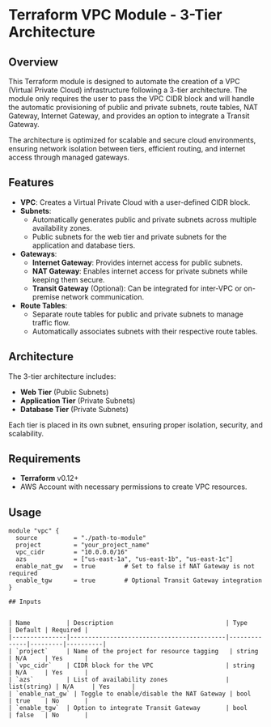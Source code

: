 # Terraform VPC Module - 3-Tier Architecture

## Overview

This Terraform module is designed to automate the creation of a VPC (Virtual Private Cloud) infrastructure following a 3-tier architecture. The module only requires the user to pass the VPC CIDR block and will handle the automatic provisioning of public and private subnets, route tables, NAT Gateway, Internet Gateway, and provides an option to integrate a Transit Gateway.

The architecture is optimized for scalable and secure cloud environments, ensuring network isolation between tiers, efficient routing, and internet access through managed gateways.

## Features

- **VPC**: Creates a Virtual Private Cloud with a user-defined CIDR block.
- **Subnets**:
  - Automatically generates public and private subnets across multiple availability zones.
  - Public subnets for the web tier and private subnets for the application and database tiers.
- **Gateways**:
  - **Internet Gateway**: Provides internet access for public subnets.
  - **NAT Gateway**: Enables internet access for private subnets while keeping them secure.
  - **Transit Gateway** (Optional): Can be integrated for inter-VPC or on-premise network communication.
- **Route Tables**:
  - Separate route tables for public and private subnets to manage traffic flow.
  - Automatically associates subnets with their respective route tables.

## Architecture

The 3-tier architecture includes:
- **Web Tier** (Public Subnets)
- **Application Tier** (Private Subnets)
- **Database Tier** (Private Subnets)

Each tier is placed in its own subnet, ensuring proper isolation, security, and scalability.

## Requirements

- **Terraform** v0.12+ 
- AWS Account with necessary permissions to create VPC resources.

## Usage

```hcl
module "vpc" {
  source          = "./path-to-module"
  project         = "your_project_name"
  vpc_cidr        = "10.0.0.0/16"
  azs             = ["us-east-1a", "us-east-1b", "us-east-1c"]
  enable_nat_gw   = true        # Set to false if NAT Gateway is not required
  enable_tgw      = true        # Optional Transit Gateway integration
}

## Inputs


| Name          | Description                               | Type         | Default | Required |
|---------------|-------------------------------------------|--------------|---------|----------|
| `project`     | Name of the project for resource tagging   | string       | N/A     | Yes      |
| `vpc_cidr`    | CIDR block for the VPC                    | string       | N/A     | Yes      |
| `azs`         | List of availability zones                | list(string) | N/A     | Yes      |
| `enable_nat_gw` | Toggle to enable/disable the NAT Gateway | bool         | true    | No       |
| `enable_tgw`  | Option to integrate Transit Gateway       | bool         | false   | No       |


